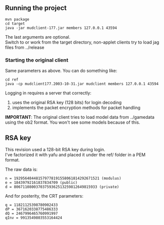 ## Running the project

```
mvn package
cd target
java -jar mudclient-177.jar members 127.0.0.1 43594
```

The last arguments are optional.  
Switch to or work from the target directory, non-applet clients try to load jag files from ../release

### Starting the original client

Same parameters as above. You can do something like:
```
cd ref
java -cp mudclient177.2003-10-31.jar mudclient members 127.0.0.1 43594
```

Logging in requires a server that correctly:
1) uses the original RSA key (128 bits) for login decoding
2) implements the packet encryption methods for packet handling

**IMPORTANT**: The original client tries to load model data from ../gamedata using the ob2 format. You won't see some models because of this.

## RSA key

This revision used a 128-bit RSA key during login.  
I've factorized it with yafu and placed it under the ref/ folder in a PEM format.

The raw data is:  
```
n = 192956484481579778191558061814292671521 (modulus)
e = 18439792161837834709 (public)
d = 80671108003703759362513259812649815933 (private)
```

And for posterity, the CRT parameters:
```
q = 11821125398780902433
dP = 3671620338775486333
dQ = 2467996465760991997
qInv = 9913549803553164424
```
